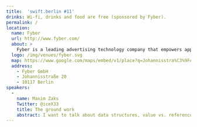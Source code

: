 ```yaml
---
title:  'swift.berlin #11'
drinks: Wi-fi, drinks and food are free (sponsored by Fyber).
permalink: /
location:
  name: Fyber
  url: http://www.fyber.com/
  about: >
    Fyber is a leading advertising technology company that empowers app developers to execute smart monetization strategies.
  logo: /img/venues/fyber.svg
  map: https://www.google.com/maps/embed/v1/place?q=Johannisstra%C3%9Fe%2020%2C%20Berlin%2C%20Germany&key=AIzaSyCjTjlx3dtYCMkR7xQklFA1w0K36eNduPw
  address:
    - Fyber GmbH
    - Johannisstraße 20
    - 10117 Berlin
speakers:
  -
    name: Maxim Zaks
    Twitter: @iceX33
    title: The ground work
    abstract: I want to talk about data structures, value vs. reference type and maybe even singleton pattern. 
---
```

